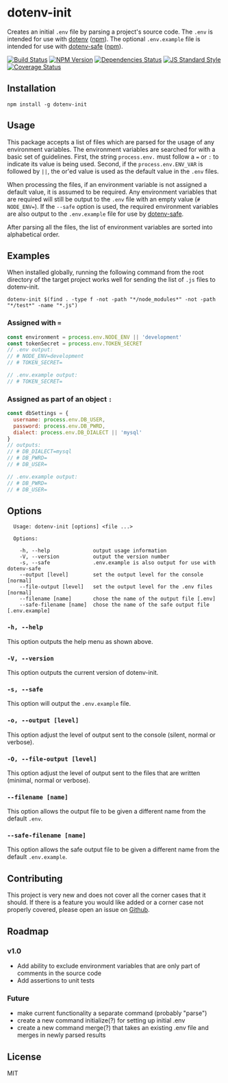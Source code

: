 
# dotenv-init

<!-- <img src="https://raw.githubusercontent.com/motdotla/dotenv/master/dotenv.png" alt="dotenv" /> -->

Creates an initial `.env` file by parsing a project's source code. The `.env` is intended for use with [dotenv][dotenv] ([npm][npm-dotenv]). The optional `.env.example` file is intended for use with [dotenv-safe][dotenv-safe] ([npm][npm-dotenv-safe]).

[![Build Status](https://img.shields.io/travis/meanjoe45/dotenv-init/master.svg?style=flat-square)](https://travis-ci.org/meanjoe45/dotenv-init)
[![NPM Version](https://img.shields.io/npm/v/dotenv-init.svg?style=flat-square)](https://www.npmjs.com/package/dotenv-init)
[![Dependencies Status](https://img.shields.io/david/meanjoe45/dotenv-init/master.svg?style=flat-square)](https://david-dm.org/meanjoe45/dotenv-init)
[![JS Standard Style](https://img.shields.io/badge/code%20style-standard-brightgreen.svg?style=flat-square)](https://github.com/feross/standard)
[![Coverage Status](https://img.shields.io/coveralls/meanjoe45/dotenv-init/master.svg?style=flat-square)](https://coveralls.io/github/meanjoe45/dotenv-init)

## Installation

```
npm install -g dotenv-init
```

## Usage

This package accepts a list of files which are parsed for the usage of any environment variables. The environment variables are searched for with a basic set of guidelines. First, the string `process.env.` must follow a `=` or `:` to indicate its value is being used. Second, if the `process.env.ENV_VAR` is followed by `||`, the or'ed value is used as the default value in the `.env` files.

When processing the files, if an environment variable is not assigned a default value, it is assumed to be required. Any environment variables that are required will still be output to the `.env` file with an empty value (`# NODE_ENV=`). If the `--safe` option is used, the required environment variables are also output to the `.env.example` file for use by [dotenv-safe][dotenv-safe].

After parsing all the files, the list of environment variables are sorted into alphabetical order.

## Examples

When installed globally, running the following command from the root directory of the target project works well for sending the list of `.js` files to dotenv-init.

```
dotenv-init $(find . -type f -not -path "*/node_modules*" -not -path "*/test*" -name "*.js")
```

### Assigned with `=`

```javascript
const environment = process.env.NODE_ENV || 'development'
const tokenSecret = process.env.TOKEN_SECRET
// .env output:
// # NODE_ENV=development
// # TOKEN_SECRET=

// .env.example output:
// # TOKEN_SECRET=
```

### Assigned as part of an object `:`

```javascript
const dbSettings = {
  username: process.env.DB_USER,
  password: process.env.DB_PWRD,
  dialect: process.env.DB_DIALECT || 'mysql'
}
// outputs:
// # DB_DIALECT=mysql
// # DB_PWRD=
// # DB_USER=

// .env.example output:
// # DB_PWRD=
// # DB_USER=
```

## Options

```
  Usage: dotenv-init [options] <file ...>

  Options:

    -h, --help              output usage information
    -V, --version           output the version number
    -s, --safe              .env.example is also output for use with dotenv-safe
    --output [level]        set the output level for the console [normal]
    --file-output [level]   set the output level for the .env files [normal]
    --filename [name]       chose the name of the output file [.env]
    --safe-filename [name]  chose the name of the safe output file [.env.example]
```

### `-h, --help`

This option outputs the help menu as shown above.

### `-V, --version`

This option outputs the current version of dotenv-init.

### `-s, --safe`

This option will output the `.env.example` file.

### `-o, --output [level]`

This option adjust the level of output sent to the console (silent, normal or verbose).

### `-O, --file-output [level]`

This option adjust the level of output sent to the files that are written (minimal, normal or verbose).

### `--filename [name]`

This option allows the output file to be given a different name from the default `.env`.

### `--safe-filename [name]`

This option allows the safe output file to be given a different name from the default `.env.example`.

## Contributing

This project is very new and does not cover all the corner cases that it should. If there is a feature you would like added or a corner case not properly covered, please open an issue on [Github][repo-issues].

## Roadmap

### v1.0
- Add ability to exclude environment variables that are only part of comments in the source code
- Add assertions to unit tests

### Future
- make current functionality a separate command (probably "parse")
- create a new command initialize(?) for setting up initial .env
- create a new command merge(?) that takes an existing .env file and merges in newly parsed results

## License

MIT

[repo-issues]: https://github.com/meanjoe45/dotenv-init/issues
[dotenv]: https://github.com/motdotla/dotenv
[dotenv-safe]: https://github.com/rolodato/dotenv-safe
[npm-dotenv]: https://www.npmjs.com/package/dotenv
[npm-dotenv-safe]: https://www.npmjs.com/package/dotenv-safe
